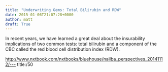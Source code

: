 ```yaml
---
title: "Underwriting Gems: Total Bilirubin and RDW"
date: 2015-01-06T21:07:28+0000
author: matt
draft: True
---
```

In recent years, we have learned a great deal about the insurability implications of two common tests: total bilirubin and a component of the CBC called the red blood cell distribution index (RDW).

http://www.nxtbook.com/nxtbooks/bluehouse/nailba_perspectives_20141112/---
title:/50
